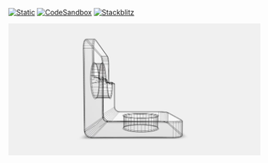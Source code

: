 [![Static](https://img.shields.io/badge/demo-%23646CFF.svg?logo=html5&logoColor=white)](https://pmndrs.github.io/examples/edgesgeometry)
[![CodeSandbox](https://img.shields.io/badge/codesandbox-040404?logo=codesandbox&logoColor=DBDBDB)](https://codesandbox.io/s/github/pmndrs/examples/tree/main/demos/edgesgeometry)
[![Stackblitz](https://img.shields.io/badge/stackblitz-fff?logo=Stackblitz&logoColor=1389FD)](https://stackblitz.com/github/pmndrs/examples/tree/main/demos/edgesgeometry)

![](thumbnail.webp)
